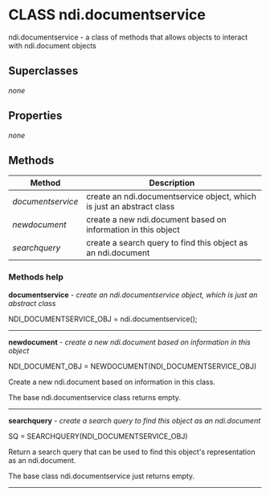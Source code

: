 # CLASS ndi.documentservice

  ndi.documentservice - a class of methods that allows objects to interact with ndi.document objects

## Superclasses
*none*

## Properties

*none*


## Methods 

| Method | Description |
| --- | --- |
| *documentservice* | create an ndi.documentservice object, which is just an abstract class |
| *newdocument* | create a new ndi.document based on information in this object |
| *searchquery* | create a search query to find this object as an ndi.document |


### Methods help 

**documentservice** - *create an ndi.documentservice object, which is just an abstract class*

NDI_DOCUMENTSERVICE_OBJ = ndi.documentservice();


---

**newdocument** - *create a new ndi.document based on information in this object*

NDI_DOCUMENT_OBJ = NEWDOCUMENT(NDI_DOCUMENTSERVICE_OBJ)
 
  Create a new ndi.document based on information in this class.
 
  The base ndi.documentservice class returns empty.


---

**searchquery** - *create a search query to find this object as an ndi.document*

SQ = SEARCHQUERY(NDI_DOCUMENTSERVICE_OBJ)
 
  Return a search query that can be used to find this object's representation as an
  ndi.document.
 
  The base class ndi.documentservice just returns empty.


---

